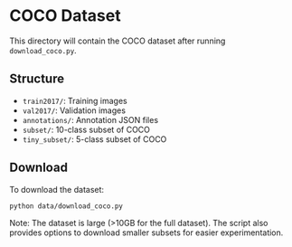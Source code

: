 # COCO Dataset

This directory will contain the COCO dataset after running `download_coco.py`.

## Structure
- `train2017/`: Training images
- `val2017/`: Validation images
- `annotations/`: Annotation JSON files
- `subset/`: 10-class subset of COCO
- `tiny_subset/`: 5-class subset of COCO

## Download
To download the dataset:

```bash
python data/download_coco.py
```

Note: The dataset is large (>10GB for the full dataset). The script also provides options to download smaller subsets for easier experimentation. 